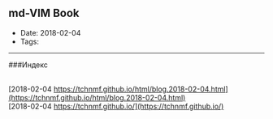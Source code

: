 ## md-VIM Book

* Date: 2018-02-04
* Tags: 


---
###Индекс
<br><br>

[2018-02-04 	 https://tchnmf.github.io/html/blog.2018-02-04.html](https://tchnmf.github.io/html/blog.2018-02-04.html) 	 
[2018-02-04 	 https://tchnmf.github.io/](https://tchnmf.github.io/) 	 
